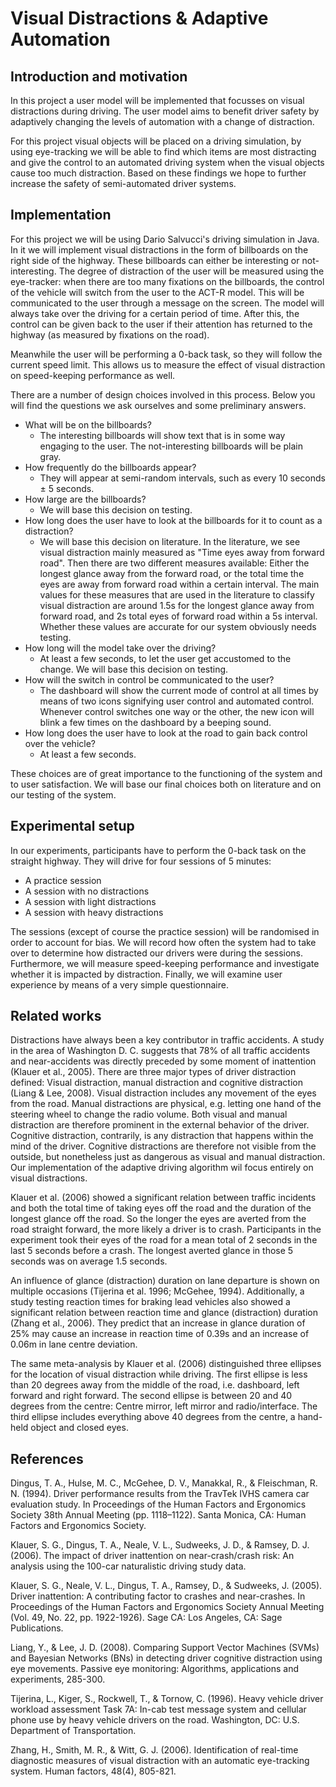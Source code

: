 # Visual Distractions & Adaptive Automation

## Introduction and motivation
In this project a user model will be implemented that focusses on visual distractions during driving. 
The user model aims to benefit driver safety by adaptively changing the levels of automation with a change of distraction.

For this project visual objects will be placed on a driving simulation, by using eye-tracking we will be able to find which items are most distracting and give the control to an automated driving system when the visual objects cause too much distraction.
Based on these findings we hope to further increase the safety of semi-automated driver systems.

## Implementation
For this project we will be using Dario Salvucci's driving simulation in Java. In it we will implement visual distractions in the form of billboards on the right side of the highway. These billboards can either be interesting or not-interesting. The degree of distraction of the user will be measured using the eye-tracker: when there are too many fixations on the billboards, the control of the vehicle will switch from the user to the ACT-R model. This will be communicated to the user through a message on the screen. The model will always take over the driving for a certain period of time. After this, the control can be given back to the user if their attention has returned to the highway (as measured by fixations on the road). 

Meanwhile the user will be performing a 0-back task, so they will follow the current speed limit. This allows us to measure the effect of visual distraction on speed-keeping performance as well.

There are a number of design choices involved in this process. Below you will find the questions we ask ourselves and some preliminary answers.
* What will be on the billboards?
  - The interesting billboards will show text that is in some way engaging to the user. The not-interesting billboards will be plain gray.
* How frequently do the billboards appear?
  - They will appear at semi-random intervals, such as every 10 seconds ± 5 seconds.
* How large are the billboards?
  - We will base this decision on testing.
* How long does the user have to look at the billboards for it to count as a distraction?
  - We will base this decision on literature. In the literature, we see visual distraction mainly measured as "Time eyes away from forward road". Then there are two different measures available: Either the longest glance away from the forward road, or the total time the eyes are away from forward road within a certain interval. The main values for these measures that are used in the literature to classify visual distraction are around 1.5s for the longest glance away from forward road, and 2s total eyes of forward road within a 5s interval. Whether these values are accurate for our system obviously needs testing.
* How long will the model take over the driving?
  - At least a few seconds, to let the user get accustomed to the change. We will base this decision on testing.
* How will the switch in control be communicated to the user?
  - The dashboard will show the current mode of control at all times by means of two icons signifying user control and automated control. Whenever control switches one way or the other, the new icon will blink a few times on the dashboard by a beeping sound. 
* How long does the user have to look at the road to gain back control over the vehicle?
  - At least a few seconds. 

These choices are of great importance to the functioning of the system and to user satisfaction. We will base our final choices both on literature and on our testing of the system.

## Experimental setup
In our experiments, participants have to perform the 0-back task on the straight highway. They will drive for four sessions of 5 minutes:

* A practice session
* A session with no distractions
* A session with light distractions
* A session with heavy distractions

The sessions (except of course the practice session) will be randomised in order to account for bias. We will record how often the system had to take over to determine how distracted our drivers were during the sessions. Furthermore, we will measure speed-keeping performance and investigate whether it is impacted by distraction. Finally, we will examine user experience by means of a very simple questionnaire.

## Related works
Distractions have always been a key contributor in traffic accidents. A study in the area of Washington D. C. suggests that 78% of all traffic accidents and near-accidents was directly preceded by some moment of inattention (Klauer et al., 2005). There are three major types of driver distraction defined: Visual distraction, manual distraction and cognitive distraction (Liang & Lee, 2008). Visual distraction includes any movement of the eyes from the road. Manual distractions are physical, e.g. letting one hand of the steering wheel to change the radio volume. Both visual and manual distraction are therefore prominent in the external behavior of the driver. Cognitive distraction, contrarily, is any distraction that happens within the mind of the driver. Cognitive distractions are therefore not visible from the outside, but nonetheless just as dangerous as visual and manual distraction. Our implementation of the adaptive driving algorithm wil focus entirely on visual distractions.

Klauer et al. (2006) showed a significant relation between traffic incidents and both the total time of taking eyes off the road and the duration of the longest glance off the road. So the longer the eyes are averted from the road straight forward, the more likely a driver is to crash. Participants in the experiment took their eyes of the road for a mean total of 2 seconds in the last 5 seconds before a crash. The longest averted glance in those 5 seconds was on average 1.5 seconds.

An influence of glance (distraction) duration on lane departure is shown on multiple occasions (Tijerina et al. 1996; McGehee, 1994). Additionally, a study testing reaction times for braking lead vehicles also showed a significant relation between reaction time and glance (distraction) duration (Zhang et al., 2006).  They predict that an increase in glance duration of 25% may cause an increase in reaction time of 0.39s and an increase of 0.06m in lane centre deviation.

The same meta-analysis by Klauer et al. (2006) distinguished three ellipses for the location of visual distraction while driving. The first ellipse is less than 20 degrees away from the middle of the road, i.e. dashboard, left forward and right forward. The second ellipse is between 20 and 40 degrees from the centre: Centre mirror, left mirror and radio/interface. The third ellipse includes everything above 40 degrees from the centre, a hand-held object and closed eyes.

## References
Dingus, T. A., Hulse, M. C., McGehee, D. V., Manakkal, R., & Fleischman, R. N. (1994). Driver performance results from the TravTek IVHS camera car evaluation study. In        Proceedings of the Human Factors and Ergonomics Society 38th Annual Meeting (pp. 1118–1122). Santa Monica, CA: Human Factors and Ergonomics Society.

Klauer, S. G., Dingus, T. A., Neale, V. L., Sudweeks, J. D., & Ramsey, D. J. (2006). The impact of driver inattention on near-crash/crash risk: An analysis using the 100-car naturalistic driving study data.

Klauer, S. G., Neale, V. L., Dingus, T. A., Ramsey, D., & Sudweeks, J. (2005). Driver inattention: A contributing factor to crashes and near-crashes. In Proceedings of the Human Factors and Ergonomics Society Annual Meeting (Vol. 49, No. 22, pp. 1922-1926). Sage CA: Los Angeles, CA: Sage Publications.

Liang, Y., & Lee, J. D. (2008). Comparing Support Vector Machines (SVMs) and Bayesian Networks (BNs) in detecting driver cognitive distraction using eye movements. Passive eye monitoring: Algorithms, applications and experiments, 285-300.

Tijerina, L., Kiger, S., Rockwell, T., & Tornow, C. (1996). Heavy vehicle driver workload assessment Task 7A: In-cab test message system
and cellular phone use by heavy vehicle drivers on the road. Washington, DC: U.S. Department of Transportation.

Zhang, H., Smith, M. R., & Witt, G. J. (2006). Identification of real-time diagnostic measures of visual distraction with an automatic eye-tracking system. Human factors, 48(4), 805-821.
